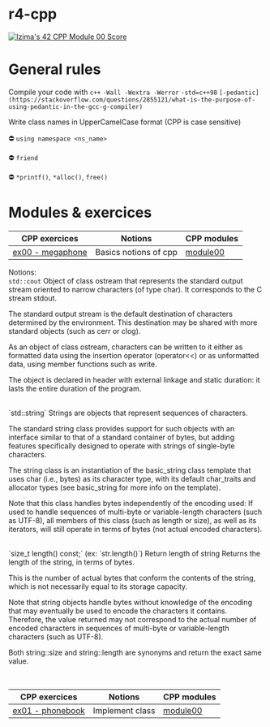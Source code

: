 # r4-cpp

[![lzima's 42 CPP Module 00 Score](https://badge42.vercel.app/api/v2/cl1nk4f8f004009lb75fyii0c/project/2774883)](https://github.com/JaeSeoKim/badge42)

# General rules

Compile your code with `c++` `-Wall -Wextra -Werror` `-std=c++98` `[-pedantic](https://stackoverflow.com/questions/2855121/what-is-the-purpose-of-using-pedantic-in-the-gcc-g-compiler)`

Write class names in UpperCamelCase format (CPP is case sensitive)

⛔️ `using namespace <ns_name>`

⛔️ `friend`

⛔️ `*printf()`, `*alloc()`, `free()`

# Modules & exercices

| CPP exercices |     Notions    | CPP modules
|----------|----------|----------|
| [ex00 - megaphone](https://github.com/Elwoll/r4-cpp/tree/main/module_00/ex00) | Basics notions of cpp  | [module00](https://github.com/Elwoll/r4-cpp/tree/main/module_00) |

Notions: 
</br>
`std::cout` Object of class ostream that represents the standard output stream oriented to narrow characters (of type char). It corresponds to the C stream stdout.

The standard output stream is the default destination of characters determined by the environment. This destination may be shared with more standard objects (such as cerr or clog).

As an object of class ostream, characters can be written to it either as formatted data using the insertion operator (operator<<) or as unformatted data, using member functions such as write.

The object is declared in header <iostream> with external linkage and static duration: it lasts the entire duration of the program.

  </br>
`std::string` Strings are objects that represent sequences of characters.

The standard string class provides support for such objects with an interface similar to that of a standard container of bytes, but adding features specifically designed to operate with strings of single-byte characters.

The string class is an instantiation of the basic_string class template that uses char (i.e., bytes) as its character type, with its default char_traits and allocator types (see basic_string for more info on the template).

Note that this class handles bytes independently of the encoding used: If used to handle sequences of multi-byte or variable-length characters (such as UTF-8), all members of this class (such as length or size), as well as its iterators, will still operate in terms of bytes (not actual encoded characters).

  </br>
`size_t length() const;` (ex: `str.length()`) Return length of string
Returns the length of the string, in terms of bytes.

This is the number of actual bytes that conform the contents of the string, which is not necessarily equal to its storage capacity.

Note that string objects handle bytes without knowledge of the encoding that may eventually be used to encode the characters it contains. Therefore, the value returned may not correspond to the actual number of encoded characters in sequences of multi-byte or variable-length characters (such as UTF-8).

Both string::size and string::length are synonyms and return the exact same value.

</br>

| CPP exercices |     Notions    | CPP modules
|----------|----------|----------|
| [ex01 - phonebook](https://github.com/Elwoll/r4-cpp/tree/main/module_00/ex01) | Implement class | [module00](https://github.com/Elwoll/r4-cpp/tree/main/module_00) |


